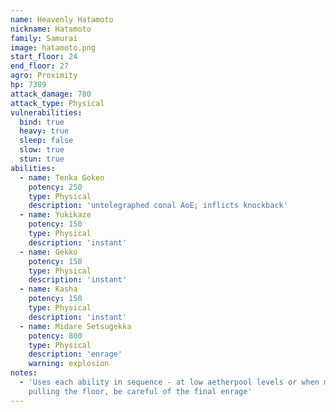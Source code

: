 ```yaml
---
name: Heavenly Hatamoto
nickname: Hatamoto
family: Samurai
image: hatamoto.png
start_floor: 24
end_floor: 27
agro: Proximity
hp: 7389
attack_damage: 780
attack_type: Physical
vulnerabilities:
  bind: true
  heavy: true
  sleep: false
  slow: true
  stun: true
abilities:
  - name: Tenka Goken
    potency: 250
    type: Physical
    description: 'untelegraphed conal AoE; inflicts knockback'
  - name: Yukikaze
    potency: 150
    type: Physical
    description: 'instant'
  - name: Gekko
    potency: 150
    type: Physical
    description: 'instant'
  - name: Kasha
    potency: 150
    type: Physical
    description: 'instant'
  - name: Midare Setsugekka
    potency: 800
    type: Physical
    description: 'enrage'
    warning: explosion
notes:
  - 'Uses each ability in sequence - at low aetherpool levels or when mass
    pulling the floor, be careful of the final enrage'
---
```


